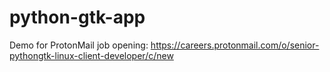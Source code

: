 # python-gtk-app
Demo for ProtonMail job opening: https://careers.protonmail.com/o/senior-pythongtk-linux-client-developer/c/new
